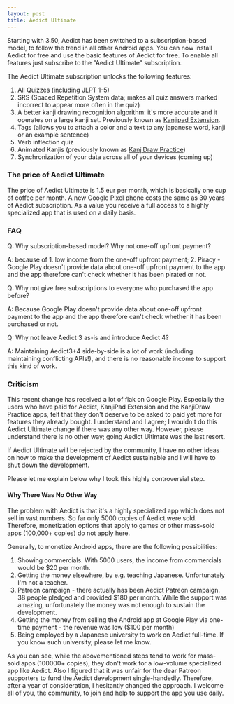 ```yaml
---
layout: post
title: Aedict Ultimate
---
```


Starting with 3.50, Aedict has been switched to a subscription-based model, to follow the trend in all
other Android apps. You can now install Aedict for free and use the basic features of Aedict for free.
To enable all features just subscribe to the "Aedict Ultimate" subscription.

The Aedict Ultimate subscription unlocks the following features:
1. All Quizzes (including JLPT 1-5)
2. SRS (Spaced Repetition System data; makes all quiz answers marked incorrect to appear more often
   in the quiz)
3. A better kanji drawing recognition algorithm: it's more accurate and it operates on a large kanji set. Previously
   known as [Kanjipad Extension](http://www.aedict.eu/kanjipadextension/index.html).
4. Tags (allows you to attach a color and a text to any japanese word, kanji or an example sentence)
5. Verb inflection quiz
6. Animated Kanjis (previously known as [KanjiDraw Practice](http://www.aedict.eu/kanjidrawpractice/index.html))
7. Synchronization of your data across all of your devices (coming up)

### The price of Aedict Ultimate

The price of Aedict Ultimate is 1.5 eur per month, which is basically one cup of coffee per month.
A new Google Pixel phone costs the same as 30 years of Aedict subscription. As a value you receive
a full access to  a highly specialized app that is used on a daily basis.

### FAQ

Q: Why subscription-based model? Why not one-off upfront payment?

A: because of 1. low income from the one-off upfront payment; 2. Piracy - Google Play doesn't provide data about one-off upfront payment
  to the app and the app therefore can't check whether it has been pirated or not.

Q: Why not give free subscriptions to everyone who purchased the app before?

A: Because Google Play doesn't provide data about one-off upfront payment
  to the app and the app therefore can't check whether it has been purchased or not.

Q: Why not leave Aedict 3 as-is and introduce Aedict 4?

A: Maintaining Aedict3+4 side-by-side is a lot of work (including maintaining conflicting APIs!), and
  there is no reasonable income to support this kind of work.

### Criticism

This recent change has received a lot of flak on Google Play. Especially the users
who have paid for Aedict, KanjiPad Extension and the KanjiDraw Practice apps, felt that they don't
deserve to be asked to paid yet more for features they already bought. I understand and I agree;
I wouldn't do this Aedict Ultimate change if there was any other way.
However, please understand there is no other way; going Aedict Ultimate was the last resort.

If Aedict Ultimate will be rejected by the community, I have no other ideas on how to
make the development of Aedict sustainable and I will have to shut down the development.

Please let me explain below why I took this highly controversial step.

#### Why There Was No Other Way

The problem with Aedict is that it's a highly specialized app which does not sell in vast numbers.
So far only 5000 copies of Aedict were sold. Therefore, monetization options that apply to
games or other mass-sold apps (100,000+ copies) do not apply here.

Generally, to monetize Android apps, there are the following possibilities:

1. Showing commercials. With 5000 users, the income from commercials would be $20 per month.
2. Getting the money elsewhere, by e.g. teaching Japanese. Unfortunately I'm not a teacher.
3. Patreon campaign - there actually has been Aedict Patreon campaign. 38 people pledged
   and provided $180 per month. While the support was amazing, unfortunately the money was
   not enough to sustain the development.
4. Getting the money from selling the Android app at Google Play via one-time payment - the revenue was low ($100 per month)
5. Being employed by a Japanese university to work on Aedict full-time. If you know such university, please let me know.

As you can see, while the abovementioned steps tend to work for mass-sold apps (100000+ copies), they don't
work for a low-volume specialized app like Aedict. Also I figured that it was unfair
for the dear Patreon supporters to fund the Aedict development single-handedly.
Therefore, after a year of consideration, I hesitantly changed the approach. I
welcome all of you, the community, to join and help to support the app you use daily.
